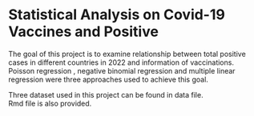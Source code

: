 # Statistical Analysis on Covid-19 Vaccines and Positive 

The goal of this project is to examine relationship between total positive cases in different countries in 2022 and information of vaccinations. Poisson regression , negative binomial regression and multiple linear regression were three approaches used to achieve this goal.

Three dataset used in this project can be found in data file.\
Rmd file is also provided.
